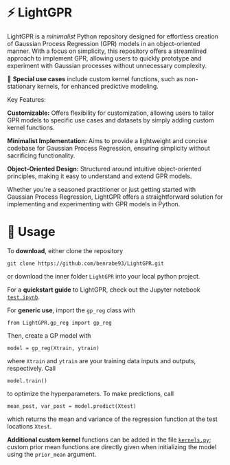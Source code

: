 # :zap: LightGPR
LightGPR is a *minimalist* Python repository designed for effortless creation of Gaussian Process Regression (GPR) models in an object-oriented manner. With a focus on simplicity, this repository offers a streamlined approach to implement GPR, allowing users to quickly prototype and experiment with Gaussian processes without unnecessary complexity.

🎯 **Special use cases** include custom kernel functions, such as non-stationary kernels, for enhanced predictive modeling.

Key Features:

**Customizable:** Offers flexibility for customization, allowing users to tailor GPR models to specific use cases and datasets by simply adding custom kernel functions.

**Minimalist Implementation:** Aims to provide a lightweight and concise codebase for Gaussian Process Regression, ensuring simplicity without sacrificing functionality.

**Object-Oriented Design:** Structured around intuitive object-oriented principles, making it easy to understand and extend GPR models.

Whether you're a seasoned practitioner or just getting started with Gaussian Process Regression, LightGPR offers a straightforward solution for implementing and experimenting with GPR models in Python.

# 📖 Usage
To **download**, either clone the repository
```
git clone https://github.com/benrabe93/LightGPR.git
```
or download the inner folder `LightGPR` into your local python project.

For a **quickstart guide** to LightGPR, check out the Jupyter notebook [`test.ipynb`](./test.ipynb).

For **generic use**, import the `gp_reg` class with
```
from LightGPR.gp_reg import gp_reg
```
Then, create a GP model with
```
model = gp_reg(Xtrain, ytrain)
```
where `Xtrain` and `ytrain` are your training data inputs and outputs, respectively. Call
```
model.train()
```
to optimize the hyperparameters. To make predictions, call
```
mean_post, var_post = model.predict(Xtest)
```
which returns the mean and variance of the regression function at the test locations `Xtest`.

**Additional custom kernel** functions can be added in the file [`kernels.py`](./LightGPR/kernels.py); custom prior mean functions are directly given when initializing the model using the `prior_mean` argument.
